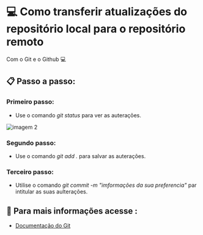 # 💻 Como transferir atualizações do repositório local para o repositório remoto 

Com o Git e o Github 💻
## 📋 Passo a passo:
### Primeiro passo:
- Use o comando *git status* para ver as 
auterações.

![imagem 2](https://github.com/Lai1a202/teste-1/assets/148493926/b01ab1c2-b7f8-4c2e-9675-8b63441fc9fa)


### Segundo passo:
- Use o comando *git add .* para salvar as auterações.
### Terceiro passo:
- Utilise o comando *git commit -m "imformações da sua preferencia"* par intitular as suas aulterações.
## 📘 Para mais informações acesse :
- [Documentação do Git](https://git-scm.com/doc)
